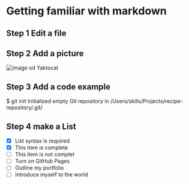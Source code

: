 # Getting familiar with markdown
## Step 1 Edit a file 
## Step 2 Add a picture
![image od Yaktocat](http://octodex.github.com/images/yaktocat.png)
## Step 3 Add a code example
$ git init
Initialized empty Git repository in /Users/skills/Projects/recipe-repository/.git/
## Step 4 make a List
- [x] List syntax is required
- [x] This item is complete
- [ ] This item is not complet
- [ ] Turn on GitHub Pages
- [ ] Outline my portfolio
- [ ] Introduce myself to the world
